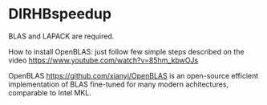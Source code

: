 # DIRHBspeedup
BLAS and LAPACK are required.

How to install OpenBLAS: just follow few simple steps described on the video https://www.youtube.com/watch?v=85hm_kbwOJs

OpenBLAS https://github.com/xianyi/OpenBLAS is an open-source efficient implementation of BLAS fine-tuned for many
modern achitectures, comparable to Intel MKL.
